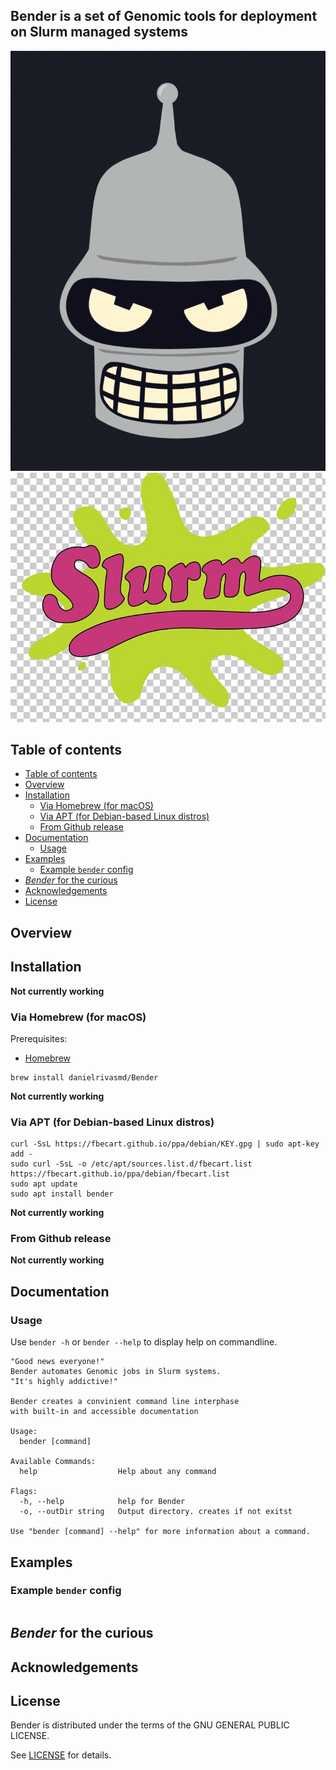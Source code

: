 <!-- TODO: update documation -->

## Bender is a set of Genomic tools for deployment on Slurm managed systems

![](assets/Bender.png)
![](assets/Slurm.png)


## Table of contents

  - [Table of contents](#table-of-contents)
  - [Overview](#overview)
  - [Installation](#installation)
    - [Via Homebrew (for macOS)](#via-homebrew-for-macos)
    - [Via APT (for Debian-based Linux distros)](#via-apt-for-debian-based-linux-distros)
    - [From Github release](#from-github-release)
  - [Documentation](#documentation)
    - [Usage](#usage)
  - [Examples](#examples)
    - [Example `bender` config](#example-bender-config)
  - [_Bender_ for the curious](#bender-for-the-curious)
  - [Acknowledgements](#acknowledgements)
  - [License](#license)


## Overview


## Installation


<!-- TODO: -->
**Not currently working**

### Via Homebrew (for macOS)

Prerequisites:

- [Homebrew](https://brew.sh/)

```
brew install danielrivasmd/Bender
```



<!-- TODO: -->
**Not currently working**

### Via APT (for Debian-based Linux distros)

```
curl -SsL https://fbecart.github.io/ppa/debian/KEY.gpg | sudo apt-key add -
sudo curl -SsL -o /etc/apt/sources.list.d/fbecart.list https://fbecart.github.io/ppa/debian/fbecart.list
sudo apt update
sudo apt install bender
```



<!-- TODO: -->
**Not currently working**

### From Github release

<!-- TODO: -->
**Not currently working**



## Documentation

### Usage

Use `bender -h` or `bender --help` to display help on commandline.

```
"Good news everyone!"
Bender automates Genomic jobs in Slurm systems.
"It's highly addictive!"

Bender creates a convinient command line interphase
with built-in and accessible documentation

Usage:
  bender [command]

Available Commands:
  help                  Help about any command

Flags:
  -h, --help            help for Bender
  -o, --outDir string   Output directory. creates if not exitst

Use "bender [command] --help" for more information about a command.
```



## Examples

<!-- TODO:
add additional example in example folder
 -->

### Example `bender` config

```toml
```
<!-- TODO:
 -->



## _Bender_ for the curious



## Acknowledgements



## License

Bender is distributed under the terms of the GNU GENERAL PUBLIC LICENSE.

See [LICENSE](LICENSE) for details.
